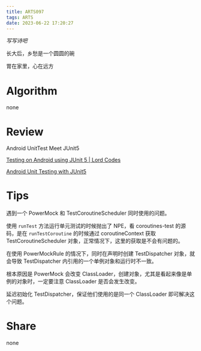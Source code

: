 ```yaml
---
title: ARTS097
tags: ARTS
date: 2023-06-22 17:20:27
---
```


*写写诗吧*

长大后，乡愁是一个圆圆的碗

胃在家里，心在远方

<!--more-->

# Algorithm

none

# Review

Android UnitTest Meet JUnit5

[Testing on Android using JUnit 5 | Lord Codes](https://www.lordcodes.com/articles/testing-on-android-using-junit-5/)

[Android Unit Testing with JUnit5](https://medium.com/@boonkeat/android-unit-testing-with-junit5-d1b8f9c620b6)

# Tips

遇到一个 PowerMock 和 TestCoroutineScheduler 同时使用的问题。

使用 `runTest` 方法运行单元测试的时候抛出了 NPE，看 coroutines-test 的源码，是在 `runTestCoroutine` 的时候通过 coroutineContext 获取 TestCoroutineScheduler 对象，正常情况下，这里的获取是不会有问题的。

在使用 PowerMockRule 的情况下，同时在声明时创建 TestDispatcher 对象，就会导致 TestDispatcher 内引用的一个单例对象和运行时不一致。

根本原因是 PowerMock 会改变 ClassLoader，创建对象，尤其是看起来像是单例的对象时，一定要注意 ClassLoader 是否会发生改变。

延迟初始化 TestDispatcher，保证他们使用的是同一个 ClassLoader 即可解决这个问题。

# Share

none
